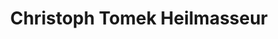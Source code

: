 ---
title: "Christoph Tomek Heilmasseur"
url: /ohlsdorf/christoph-tomek-heilmasseur/
shop: Massage
---